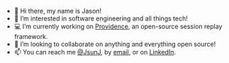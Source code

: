 - 👋  Hi there, my name is Jason!
- 👀  I’m interested in software engineering and all things tech!
- 💻  I’m currently working on [Providence](https://github.com/providence-replay), an open-source session replay framework.
- 💞️  I’m looking to collaborate on anything and everything open source!
- 📫  You can reach me [@JsunJ](https://github.com/JsunJ), by [email](mailto:jasonjabarjones@gmail.com), or on [LinkedIn](https://www.linkedin.com/in/jasonjabarjones/).

<!---
JsunJ/JsunJ is a ✨ special ✨ repository because its `README.md` (this file) appears on your GitHub profile.
You can click the Preview link to take a look at your changes.
--->
